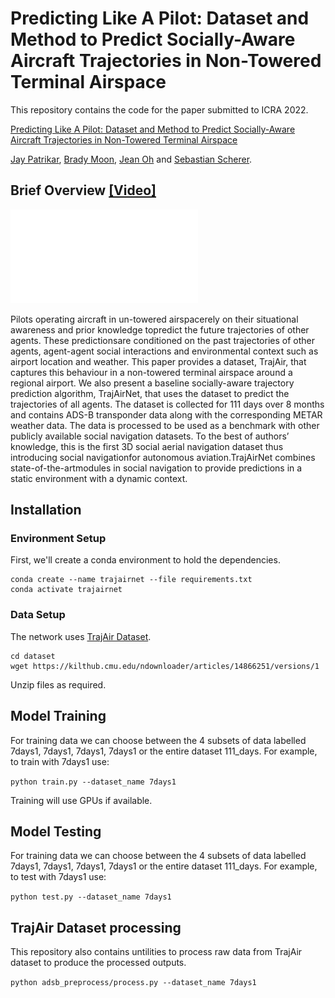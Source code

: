 # Predicting  Like  A  Pilot:  Dataset  and  Method  to  Predict  Socially-Aware Aircraft  Trajectories  in  Non-Towered  Terminal  Airspace

This repository contains the code for the paper submitted to ICRA 2022. 

[Predicting  Like  A  Pilot:  Dataset  and  Method  to  Predict  Socially-Aware Aircraft  Trajectories  in  Non-Towered  Terminal  Airspace]() 

[Jay Patrikar](https://jaypatrikar.me/), [Brady Moon](https://bradymoon.com/), [Jean Oh](https://www.cs.cmu.edu/~./jeanoh/) and [Sebastian Scherer](https://www.ri.cmu.edu/ri-faculty/sebastian-scherer/).


## Brief Overview [[Video]]()

![ha](images/Fig1v4.pdf)

Pilots  operating  aircraft  in  un-towered  airspacerely  on  their  situational  awareness  and  prior  knowledge  topredict the future trajectories of other agents. These predictionsare conditioned on the past trajectories of other agents, agent-agent  social  interactions  and  environmental  context  such  as airport  location  and  weather.  This  paper  provides  a  dataset, TrajAir, that captures this behaviour in a non-towered terminal airspace around a regional airport. We also present a baseline socially-aware trajectory prediction algorithm, TrajAirNet, that uses  the  dataset  to  predict  the  trajectories  of  all  agents.  The dataset  is  collected  for  111  days  over  8  months  and  contains ADS-B transponder data along with the corresponding METAR weather data. The data is processed to be used as a benchmark with  other  publicly  available  social  navigation  datasets.  To the  best  of  authors’  knowledge,  this  is  the  first  3D  social aerial  navigation  dataset  thus  introducing  social  navigationfor  autonomous  aviation.TrajAirNet combines  state-of-the-artmodules  in  social  navigation  to  provide  predictions  in  a  static environment with a dynamic context. 

## Installation

### Environment Setup

First, we'll create a conda environment to hold the dependencies.

```
conda create --name trajairnet --file requirements.txt
conda activate trajairnet
```

### Data Setup

The network uses [TrajAir Dataset](https://theairlab.org/trajair/).

```
cd dataset
wget https://kilthub.cmu.edu/ndownloader/articles/14866251/versions/1
```

Unzip files as required.

##  Model Training

For training data we can choose between the 4 subsets of data labelled 7days1, 7days1, 7days1, 7days1 or the entire dataset 111_days. For example, to train with 7days1 use:  

`python train.py --dataset_name 7days1`

Training will use GPUs if available.

##  Model Testing

For training data we can choose between the 4 subsets of data labelled 7days1, 7days1, 7days1, 7days1 or the entire dataset 111_days. For example, to test with 7days1 use:  

`python test.py --dataset_name 7days1`

## TrajAir Dataset processing

This repository also contains untilities to process raw data from TrajAir dataset to produce the processed outputs. 

`python adsb_preprocess/process.py --dataset_name 7days1`





